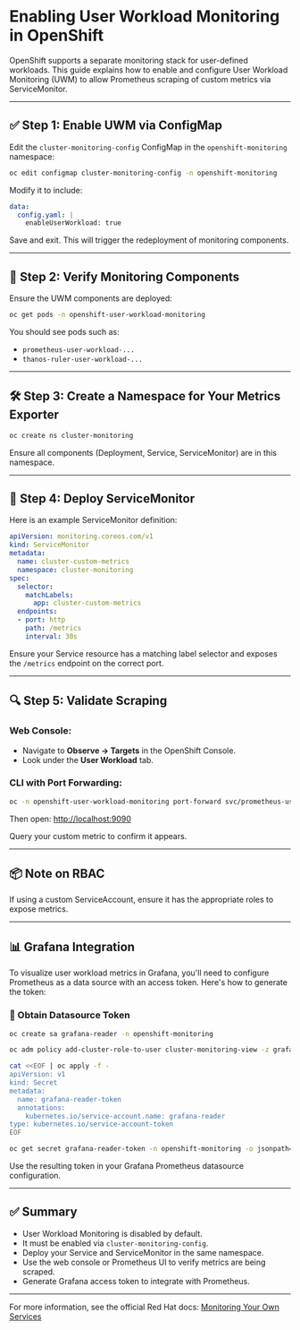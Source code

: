 # Enabling User Workload Monitoring in OpenShift

OpenShift supports a separate monitoring stack for user-defined workloads. This guide explains how to enable and configure User Workload Monitoring (UWM) to allow Prometheus scraping of custom metrics via ServiceMonitor.

---

## ✅ Step 1: Enable UWM via ConfigMap

Edit the `cluster-monitoring-config` ConfigMap in the `openshift-monitoring` namespace:

```bash
oc edit configmap cluster-monitoring-config -n openshift-monitoring
```

Modify it to include:

```yaml
data:
  config.yaml: |
    enableUserWorkload: true
```

Save and exit. This will trigger the redeployment of monitoring components.

---

## 🔁 Step 2: Verify Monitoring Components

Ensure the UWM components are deployed:

```bash
oc get pods -n openshift-user-workload-monitoring
```

You should see pods such as:

* `prometheus-user-workload-...`
* `thanos-ruler-user-workload-...`

---

## 🛠 Step 3: Create a Namespace for Your Metrics Exporter

```bash
oc create ns cluster-monitoring
```

Ensure all components (Deployment, Service, ServiceMonitor) are in this namespace.

---

## 📡 Step 4: Deploy ServiceMonitor

Here is an example ServiceMonitor definition:

```yaml
apiVersion: monitoring.coreos.com/v1
kind: ServiceMonitor
metadata:
  name: cluster-custom-metrics
  namespace: cluster-monitoring
spec:
  selector:
    matchLabels:
      app: cluster-custom-metrics
  endpoints:
  - port: http
    path: /metrics
    interval: 30s
```

Ensure your Service resource has a matching label selector and exposes the `/metrics` endpoint on the correct port.

---

## 🔍 Step 5: Validate Scraping

### Web Console:

* Navigate to **Observe → Targets** in the OpenShift Console.
* Look under the **User Workload** tab.

### CLI with Port Forwarding:

```bash
oc -n openshift-user-workload-monitoring port-forward svc/prometheus-user-workload 9090
```

Then open: [http://localhost:9090](http://localhost:9090)

Query your custom metric to confirm it appears.

---

## 📦 Note on RBAC

If using a custom ServiceAccount, ensure it has the appropriate roles to expose metrics.

---

## 📊 Grafana Integration

To visualize user workload metrics in Grafana, you'll need to configure Prometheus as a data source with an access token. Here's how to generate the token:

### 🔑 Obtain Datasource Token

```bash
oc create sa grafana-reader -n openshift-monitoring

oc adm policy add-cluster-role-to-user cluster-monitoring-view -z grafana-reader -n openshift-monitoring

cat <<EOF | oc apply -f -
apiVersion: v1
kind: Secret
metadata:
  name: grafana-reader-token
  annotations:
    kubernetes.io/service-account.name: grafana-reader
type: kubernetes.io/service-account-token
EOF

oc get secret grafana-reader-token -n openshift-monitoring -o jsonpath='{.data.token}' | base64 -d; echo
```

Use the resulting token in your Grafana Prometheus datasource configuration.

---

## ✅ Summary

* User Workload Monitoring is disabled by default.
* It must be enabled via `cluster-monitoring-config`.
* Deploy your Service and ServiceMonitor in the same namespace.
* Use the web console or Prometheus UI to verify metrics are being scraped.
* Generate Grafana access token to integrate with Prometheus.

---

For more information, see the official Red Hat docs: [Monitoring Your Own Services](https://docs.openshift.com/container-platform/latest/monitoring/enabling-monitoring-for-user-defined-projects.html)
